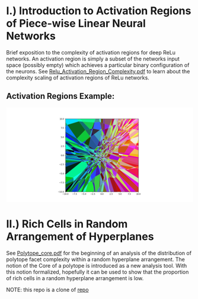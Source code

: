 # I.) Introduction to Activation Regions of Piece-wise Linear Neural Networks

Brief exposition to the complexity of activation regions for deep ReLu networks. An activation region is simply a subset of the networks input space (possibly empty) which achieves a particular binary configuration of the neurons. See [Relu_Activation_Region_Complexity.pdf](Relu_Activation_Region_Complexity.pdf) to learn about the complexity scaling of activation regions of ReLu networks.


## Activation Regions Example:
![Activation Regions Example](images/Figure_2.png)


# II.) Rich Cells in Random Arrangement of Hyperplanes

See [Polytope_core.pdf](Polytope_core.pdf) for the beginning of an analysis of the distribution of polytope facet complexity within a random hyperplane arrangement. The notion of the Core of a polytope is introduced as a new analysis tool. With this notion formalized, hopefully it can be used to show that the proportion of rich cells in a random hyperplane arrangement is low.

NOTE: this repo is a clone of [repo](https://gitlab.inf.ethz.ch/gaertner/geometry-of-ml)


